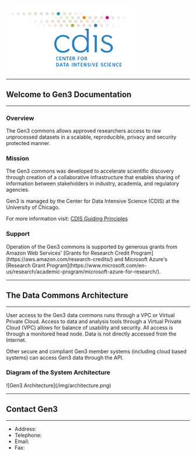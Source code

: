 
![CDIS Logo](/img/cdis.png)

* * *

## Welcome to Gen3 Documentation

* * *

<h3> Overview </h3>

The Gen3 commons allows approved researchers access to raw unprocessed datasets in a scalable, reproducible, privacy and security protected manner.

<h3> Mission </h3>

The Gen3 commons was developed to accelerate scientific discovery through creation of a collaborative infrastructure that enables sharing of information between stakeholders in industry, academia, and regulatory agencies.

Gen3 is managed by the Center for Data Intensive Science (CDIS) at the University of Chicago.

For more information visit:  [CDIS Guiding Principles](https://cdis.uchicago.edu/guiding-principles)

<h3> Support </h3>
Operation of the Gen3 commons is supported by generous grants from Amazon Web Services' [Grants for Research Credit Program](https://aws.amazon.com/research-credits/) and Microsoft Azure's [Research Grant Program](https://www.microsoft.com/en-us/research/academic-program/microsoft-azure-for-research/).

* * *

## The Data Commons Architecture

***

User access to the Gen3 data commons runs through a VPC or Virtual Private Cloud.   Access to data and analysis tools through a Virtual Private Cloud (VPC) allows for balance of usability and security.   All access is through a monitored head node.  Data is not directly accessed from the Internet.  

Other secure and compliant Gen3 member systems (including cloud based systems) can access Gen3 data through the API.

<h3> Diagram of the System Architecture </h3>
![Gen3 Architecture](/img/architecture.png)

* * *

## Contact Gen3  

* * *

* Address:
* Telephone:
* Email:
* Fax:
